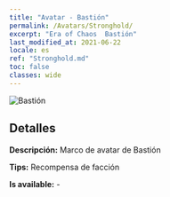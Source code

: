 ```yaml
---
title: "Avatar - Bastión"
permalink: /Avatars/Stronghold/
excerpt: "Era of Chaos  Bastión"
last_modified_at: 2021-06-22
locale: es
ref: "Stronghold.md"
toc: false
classes: wide
---
```

 ![Bastión](/images/a/avatarFrame_4.png)

## Detalles

 **Descripción:** Marco de avatar de Bastión 

 **Tips:** Recompensa de facción 

 **Is available:**  - 

